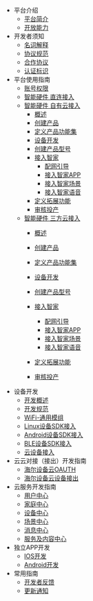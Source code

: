 * 平台介绍
  * [平台简介](zh-cn/quickstart.md)
  * [开放能力](zh-cn/Platform/serviceSupport.md)
* 开发者须知
  * [名词解释](zh-cn/quickstart.md)
  * [协议规范](zh-cn/more-pages.md)
  * [合作协议](zh-cn/custom-navbar.md)
  * [认证标识](zh-cn/cover.md)
* 平台使用指南
  * [账号权限](zh-cn/quickstart.md)
  * [智能硬件 直连接入](zh-cn/DeviceGuide/direct.md)
  * [智能硬件 自有云接入]()
  	 * [概述](zh-cn/DeviceGuide/CloudDevice/overView.md)
  	 * [创建产品](zh-cn/DeviceGuide/CloudDevice/creatProduct.md)
  	 * [定义产品功能集](zh-cn/DeviceGuide/CloudDevice/defineProduct.md)
  	 * [设备开发](zh-cn/DeviceGuide/CloudDevice/developDevice.md)
  	 * [创建产品型号](zh-cn/DeviceGuide/CloudDevice/creatModel.md)
  	 * [接入智家](zh-cn/DeviceGuide/CloudDevice/access2U+.md)
	  	 * [配网引导](zh-cn/DeviceGuide/CloudDevice/guideConfig.md)
	  	 * [接入智家APP](zh-cn/DeviceGuide/CloudDevice/pageConfig.md)
	  	 * [接入智家场景](zh-cn/DeviceGuide/CloudDevice/scenarioConfig.md)
	  	 * [接入智家语音](zh-cn/DeviceGuide/CloudDevice/voiceConfig.md)
  	 * [定义拓展功能](zh-cn/DeviceGuide/CloudDevice/expandFunction.md)
  	 * [审核投产](zh-cn/DeviceGuide/CloudDevice/reviewProduction.md)
  * [智能硬件 三方云接入]()    
	 * [概述](zh-cn/DeviceGuide/Cloud2Cloud/overView.md)
	 * [创建产品](zh-cn/DeviceGuide/Cloud2Cloud/creatProduct.md)
	 * [定义产品功能集](zh-cn/DeviceGuide/Cloud2Cloud/defineProduct.md)
	 * [设备开发](zh-cn/DeviceGuide/Cloud2Cloud/developDevice.md)
	 * [创建产品型号](zh-cn/DeviceGuide/Cloud2Cloud/creatModel.md)
	 * [接入智家](zh-cn/DeviceGuide/Cloud2Cloud/access2U+.md)
		 * [配网引导](zh-cn/DeviceGuide/Cloud2Cloud/guideConfig.md)
		 * [接入智家APP](zh-cn/DeviceGuide/Cloud2Cloud/pageConfig.md)
		 * [接入智家场景](zh-cn/DeviceGuide/Cloud2Cloud/scenarioConfig.md)
		 * [接入智家语音](zh-cn/DeviceGuide/Cloud2Cloud/voiceConfig.md)
	
	* [定义拓展功能](zh-cn/DeviceGuide/Cloud2Cloud/expandFunction.md)
	* [审核投产](zh-cn/DeviceGuide/Cloud2Cloud/reviewProduction.md)
* 设备开发
  * [开发概述](zh-cn/quickstart.md)
  * [开发规范](zh-cn/more-pages.md)
  * [WiFi-通用模组](zh-cn/custom-navbar.md)
  * [Linux设备SDK接入](zh-cn/cover.md)
  * [Android设备SDK接入](zh-cn/cover.md)
  * [BLE设备SDK接入](zh-cn/cover.md)
  * [云设备接入](zh-cn/cover.md)
* 云云对接（接出）开发指南
  * [海尔设备云OAUTH](zh-cn/quickstart.md)
  * [海尔设备云设备接出](zh-cn/quickstart.md)
* 云服务开发指南
  * [用户中心](zh-cn/Device/quickstart.md)
  * [家庭中心](zh-cn/Family/quickstart.md)
  * [设备中心](zh-cn/Device/quickstart.md)
  * [场景中心](zh-cn/Sence/quickstart.md)
  * [消息中心](zh-cn/Message/quickstart.md)
  * [服务及内容中心](zh-cn/Service/quickstart.md)
* 独立APP开发
  * [IOS开发](zh-cn/quickstart.md)
  * [Android开发](zh-cn/more-pages.md)
* 常用指南
  * [开发者反馈](zh-cn/quickstart.md)
  * [更新通知](zh-cn/more-pages.md)